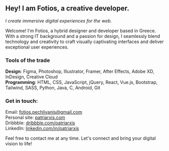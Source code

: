 ## Hey! I am Fotios, a creative developer.
*I create immersive digital experiences for the web.*

Welcome! I'm Fotios, a hybrid designer and developer based in Greece. With a strong IT background and a passion for design, I seamlessly blend technology and creativity to craft visually captivating interfaces and deliver exceptional user experiences.

### Tools of the trade
**Design**: Figma, Photoshop, Illustrator, Framer, After Effects, Adobe XD, InDesign, Creative Cloud  
**Programming**: HTML, CSS, JavaScript, jQuery, React, Vue.js, Bootstrap, Tailwind, SASS, Python, Java, C, Android, Git

### Get in touch:
Email: fotios.pechlivanis@gmail.com  
Personal site: [patriarxis.com](https://patriarxis.com)  
Dribbble: [dribbble.com/patriarxis](https://dribbble.com/patriarxis)  
LinkedIn: [linkedin.com/in/patriarxis](https://linkedin.com/in/patriarxis)  

Feel free to contact me at any time. Let's connect and bring your digital vision to life!
